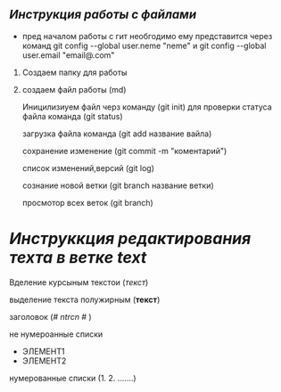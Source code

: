 ## *Инструкция работы с файлами* ##
* пред началом работы с гит необгодимо ему представится 
через команд git config --global user.neme "neme"
и git config --global user.email "email@.com" 
1. Создаем папку для работы 
2. создаем файл работы (md)

    Иницилизиуем файл черз команду (git init)
    для проверки статуса файла команда (git status)
    
    загрузка файла команда (git add название вайла)

    
    сохранение изменение (git commit -m "коментарий")

    список изменений,версий (git log)

    сознание новой ветки (git branch название ветки)

    просмотор всех веток (git branch)

 # *Инструккция редактирования техта в ветке text* #


Вделение курсыным текстои (*текст*)

выделение текста полужирным (**текст**)

заголовок (# *ntrcn* # )

не нумероанные списки 

* ЭЛЕМЕНТ1
* ЭЛЕМЕНТ2

нумерованные cписки (1. 2. .......)








